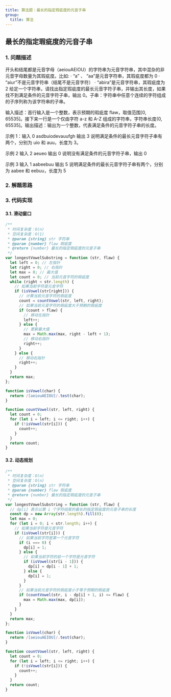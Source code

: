 ```yaml
---
title: 算法题：最长的指定瑕疵度的元音子串
group:
  title: 算法
---
```


## 最长的指定瑕疵度的元音子串

### 1. 问题描述

开头和结尾都是元音字母（aeiouAEIOU）的字符串为元音字符串，其中混杂的非元音字母数量为其瑕疵度。比如: · “a” 、 “aa”是元音字符串，其瑕疵度都为 0 · “aiur”不是元音字符串（结尾不是元音字符） · “abira”是元音字符串，其瑕疵度为 2 给定一个字符串，请找出指定瑕疵度的最长元音字符子串，并输出其长度，如果找不到满足条件的元音字符子串，输出 0。子串：字符串中任意个连续的字符组成的子序列称为该字符串的子串。

输入描述：首行输入是一个整数，表示预期的瑕疵度 flaw，取值范围[0, 65535]。接下来一行是一个仅由字符 a-z 和 A-Z 组成的字符串，字符串长度(0, 65535]。输出描述：输出为一个整数，代表满足条件的元音字符子串的长度。

示例 1：输入 0 asdbuiodevauufgh 输出 3 说明满足条件的最长元音字符子串有两个，分别为 uio 和 auu，长度为 3。

示例 2 输入 2 aeueo 输出 0 说明没有满足条件的元音字符子串，输出 0

示例 3 输入 1 aabeebuu 输出 5 说明满足条件的最长元音字符子串有两个，分别为 aabee 和 eebuu，长度为 5

### 2. 解题思路

### 3. 代码实现

#### 3.1. 滑动窗口

```js
/**
 * 时间复杂度：O(n)
 * 空间复杂度：O(1)
 * @param {string} str 字符串
 * @param {number} flaw 瑕疵度
 * @return {number} 最长的指定瑕疵度的元音子串
 */
var longestVowelSubstring = function (str, flaw) {
  let left = 0; // 左指针
  let right = 0; // 右指针
  let max = 0; // 最大值
  let count = 0; // 当前元音字符的瑕疵度
  while (right < str.length) {
    // 如果当前字符是元音字符
    if (isVowel(str[right])) {
      // 计算当前元音字符的瑕疵度
      count = countVowel(str, left, right);
      // 如果当前元音字符的瑕疵度大于预期的瑕疵度
      if (count > flaw) {
        // 移动左指针
        left++;
      } else {
        // 更新最大值
        max = Math.max(max, right - left + 1);
        // 移动右指针
        right++;
      }
    } else {
      // 移动右指针
      right++;
    }
  }
  return max;
};

function isVowel(char) {
  return /[aeiouAEIOU]/.test(char);
}

function countVowel(str, left, right) {
  let count = 0;
  for (let i = left; i <= right; i++) {
    if (!isVowel(str[i])) {
      count++;
    }
  }
  return count;
}
```

#### 3.2. 动态规划

```js
/**
 * 时间复杂度：O(n)
 * 空间复杂度：O(n)
 * @param {string} str 字符串
 * @param {number} flaw 瑕疵度
 * @return {number} 最长的指定瑕疵度的元音子串
 */
var longestVowelSubstring = function (str, flaw) {
  // dp[i] 表示以第 i 个字符结尾的最长的指定瑕疵度的元音子串的长度
  const dp = new Array(str.length).fill(0);
  let max = 0;
  for (let i = 0; i < str.length; i++) {
    // 如果当前字符是元音字符
    if (isVowel(str[i])) {
      // 如果当前字符是第一个元音字符
      if (i === 0) {
        dp[i] = 1;
      } else {
        // 如果当前字符的前一个字符是元音字符
        if (isVowel(str[i - 1])) {
          dp[i] = dp[i - 1] + 1;
        } else {
          dp[i] = 1;
        }
      }
      // 如果当前元音字符的瑕疵度小于等于预期的瑕疵度
      if (countVowel(str, i - dp[i] + 1, i) <= flaw) {
        max = Math.max(max, dp[i]);
      }
    }
  }
  return max;
};

function isVowel(char) {
  return /[aeiouAEIOU]/.test(char);
}

function countVowel(str, left, right) {
  let count = 0;
  for (let i = left; i <= right; i++) {
    if (!isVowel(str[i])) {
      count++;
    }
  }
  return count;
}
```
